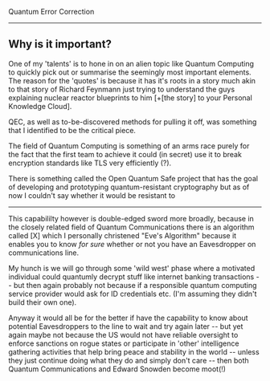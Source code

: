 Quantum Error Correction

***

## Why is it important?

One of my 'talents' is to hone in on an alien topic like Quantum Computing to quickly pick out or summarise the seemingly most important elements. The reason for the 'quotes' is because it has it's roots in a story much akin to that story of Richard Feynmann just trying to understand the guys explaining nuclear reactor blueprints to him [+[the story] to your Personal Knowledge Cloud].

<!-- design a badge for PKC -->

QEC, as well as to-be-discovered methods for pulling it off, was something that I identified to be the critical piece. 

The field of Quantum Computing is something of an arms race purely for the fact that the first team to achieve it could (in secret) use it to break encryption standards like TLS very efficiently (?). 

There is something called the Open Quantum Safe project that has the goal of developing and prototyping quantum-resistant cryptography but as of now I couldn't say whether it would be resistant to 

***

This capabililty however is double-edged sword more broadly, because in the closely related field of Quantum Communications there is an algorithm called [X] which I personally christened "Eve's Algorithm" because it enables you to know _for sure_ whether or not you have an Eavesdropper on communications line.

My hunch is we will go through some 'wild west' phase where a motivated individual could quantumly decrypt stuff like internet banking transactions -- but then again probably not because if a responsible quantum computing service provider would ask for ID credentials etc. (I'm assuming they didn't build their own one). 

Anyway it would all be for the better if have the capability to know about potential Eavesdroppers to the line to wait and try again later -- but yet again maybe not because the US would not have reliable oversight to enforce sanctions on rogue states or participate in 'other' intelligence gathering activities that help bring peace and stability in the world -- unless they just continue doing what they do and simply don't care -- then both Quantum Communications and Edward Snowden become moot(!) 
